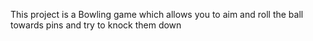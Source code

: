 This project is a Bowling game which allows you to aim and roll the ball towards pins and try to knock them down
